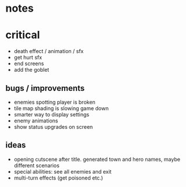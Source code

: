 # notes

# critical

- death effect / animation / sfx
- get hurt sfx
- end screens
- add the goblet

## bugs / improvements

- enemies spotting player is broken
- tile map shading is slowing game down
- smarter way to display settings
- enemy animations
- show status upgrades on screen

## ideas

- opening cutscene after title. generated town and hero names, maybe different scenarios
- special abilities: see all enemies and exit
- multi-turn effects (get poisoned etc.)

